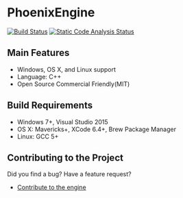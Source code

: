 # PhoenixEngine
[![Build Status](https://travis-ci.org/PhoenixOrg/PhoenixEngine.svg?branch=master)](https://travis-ci.org/PhoenixOrg/PhoenixEngine)  [![Static Code Analysis Status](https://scan.coverity.com/projects/6392/badge.svg)](https://scan.coverity.com/projects/phoenixorg-phoenixengine)

Main Features
-------------
   * Windows, OS X, and Linux support
   * Language: C++
   * Open Source Commercial Friendly(MIT)

Build Requirements
------------------
* Windows 7+, Visual Studio 2015
* OS X: Mavericks+, XCode 6.4+, Brew Package Manager
* Linux: GCC 5+

Contributing to the Project
--------------------------------

Did you find a bug? Have a feature request?

  * [Contribute to the engine][1]

[1]: https://github.com/PhoenixOrg/PhoenixEngine/issues "GitHub Issues"
